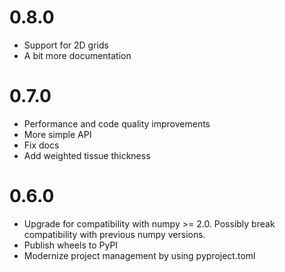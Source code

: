 # 0.8.0

- Support for 2D grids
- A bit more documentation

# 0.7.0

- Performance and code quality improvements
- More simple API
- Fix docs
- Add weighted tissue thickness

# 0.6.0

- Upgrade for compatibility with numpy >= 2.0. Possibly break compatibility
  with previous numpy versions.
- Publish wheels to PyPI
- Modernize project management by using pyproject.toml
